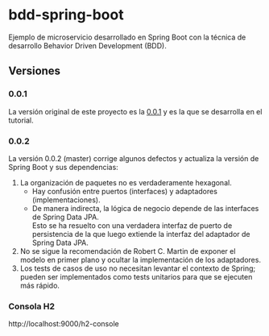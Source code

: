 # bdd-spring-boot

Ejemplo de microservicio desarrollado en Spring Boot con la técnica de desarrollo Behavior Driven Development (BDD).


## Versiones

### 0.0.1
La versión original de este proyecto es la [0.0.1](https://github.com/dav-garcia/bdd-spring-boot/tree/v0.0.1) y es la que se desarrolla en el tutorial.

### 0.0.2

La versión 0.0.2 (master) corrige algunos defectos y actualiza la versión de Spring Boot y sus dependencias:

1. La organización de paquetes no es verdaderamente hexagonal.
   - Hay confusión entre puertos (interfaces) y adaptadores (implementaciones).
   - De manera indirecta, la lógica de negocio depende de las interfaces de Spring Data JPA. \
     Esto se ha resuelto con una verdadera interfaz de puerto de persistencia de la que luego extiende la interfaz del adaptador de Spring Data JPA.
2. No se sigue la recomendación de Robert C. Martin de exponer el modelo en primer plano y ocultar la implementación de los adaptadores.
3. Los tests de casos de uso no necesitan levantar el contexto de Spring; pueden ser implementados como tests unitarios para que se ejecuten más rápido.

### Consola H2
http://localhost:9000/h2-console
